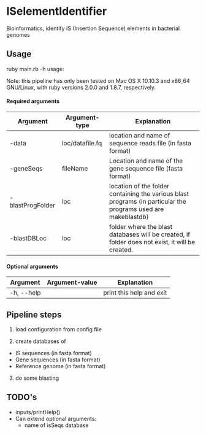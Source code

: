 # ISelementIdentifier
Bioinformatics, identify IS (Insertion Sequence) elements in bacterial genomes

## Usage

ruby main.rb -h 
usage: 


Note: this pipeline has only been tested on Mac OS X 10.10.3 and x86_64 GNU/Linux, with ruby versions 2.0.0 and 1.8.7, respectively.  


#### Required arguments 
|Argument| Argument-type| Explanation|
| ---|---|---|
|-data| loc/datafile.fq |  location and name of sequence reads file (in fasta format)|
|-geneSeqs| fileName | Location and name of the gene sequence file (fasta format) | 
|-blastProgFolder| loc | location of the folder containing the various blast programs (in particular the programs used are makeblastdb)| 
|-blastDBLoc| loc | folder where the blast databases will be created, if folder does not exist, it will be created.| 


#### Optional arguments 
|Argument| Argument-value| Explanation|
| ---|---|---|
|-h, --help||print this help and exit|





## Pipeline steps

1. load configuration from config file 

2. create databases of
  * IS sequences (in fasta format)
  * Gene sequences (in fasta format)
  * Reference genome (in fasta format)

3. do some blasting




## TODO's

+ inputs/printHelp()
+ Can extend optional arguments: 
  * name of isSeqs database 



